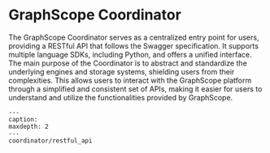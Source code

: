 # GraphScope Coordinator

The GraphScope Coordinator serves as a centralized entry point for users, providing a RESTful API that follows the Swagger specification. It supports multiple language SDKs, including Python, and offers a unified interface. The main purpose of the Coordinator is to abstract and standardize the underlying engines and storage systems, shielding users from their complexities. This allows users to interact with the GraphScope platform through a simplified and consistent set of APIs, making it easier for users to understand and utilize the functionalities provided by GraphScope.

```{toctree} arguments
---
caption:
maxdepth: 2
---
coordinator/restful_api
```
